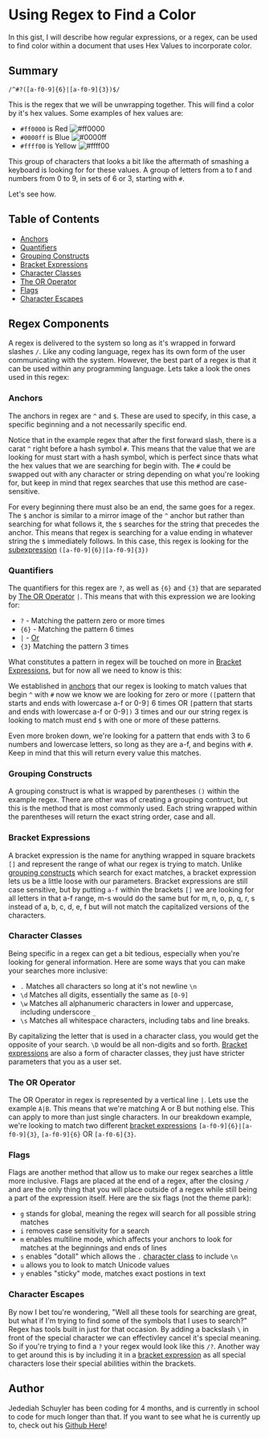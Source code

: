 # Using Regex to Find a Color

In this gist, I will describe how regular expressions, or a regex, can be used to find color within a document that uses Hex Values to incorporate color.

## Summary

`/^#?([a-f0-9]{6}|[a-f0-9]{3})$/`

This is the regex that we will be unwrapping together. This will find a color by it's hex values. Some examples of hex values are:  
- `#ff0000` is Red ![#ff0000](https://placehold.co/15x15/ff0000/ff0000.png)  
- `#0000ff` is Blue ![#0000ff](https://placehold.co/15x15/0000ff/0000ff.png)   
- `#ffff00` is Yellow ![#ffff00](https://placehold.co/15x15/ffff00/ffff00.png) 


This group of characters that looks a bit like the aftermath of smashing a keyboard is looking for for these values. A group of letters from a to f and numbers from 0 to 9, in sets of 6 or 3, starting with `#`. 

Let's see how.


## Table of Contents

- [Anchors](#anchors)
- [Quantifiers](#quantifiers)
- [Grouping Constructs](#grouping-constructs)
- [Bracket Expressions](#bracket-expressions)
- [Character Classes](#character-classes)
- [The OR Operator](#the-or-operator)
- [Flags](#flags)
- [Character Escapes](#character-escapes)

## Regex Components

A regex is delivered to the system so long as it's wrapped in forward slashes `/`. Like any coding language, regex has its own form of the user communicating with the system. However, the best part of a regex is that it can be used within any programming language. Lets take a look the ones used in this regex:

### Anchors

The anchors in regex are `^` and `$`. These are used to specify, in this case, a specific beginning and a not necessarily specific end.

Notice that in the example regex that after the first forward slash, there is a carat `^` right before a hash symbol `#`. This means that the value that we are looking for must start with a hash symbol, which is perfect since thats what the hex values that we are searching for begin with. The `#` could be swapped out with any character or string depending on what you're looking for, but keep in mind that regex searches that use this method are case-sensitive.

For every beginning there must also be an end, the same goes for a regex. The `$` anchor is similar to a mirror image of the `^` anchor but rather than searching for what follows it, the `$` searches for the string that precedes the anchor. This means that regex is searching for a value ending in whatever string the `$` immediately follows. In this case, this regex is looking for the [subexpression](#grouping-constructs) `([a-f0-9]{6}|[a-f0-9]{3})`

### Quantifiers

The quantifiers for this regex are `?`, as well as `{6}` and `{3}` that are separated by [The OR Operator](#the-or-operator) `|`. This means that with this expression we are looking for:  

- `?` - Matching the pattern zero or more times  
- `{6}` - Matching the pattern 6 times  
- `|` - [Or](#the-or-operator)  
- `{3}` Matching the pattern 3 times  

What constitutes a pattern in regex will be touched on more in [Bracket Expressions](#bracket-expressions), but for now all we need to know is this:  

We established in [anchors](#anchors) that our regex is looking to match values that begin `^` with `#` now we know we are looking for zero or more `([`pattern that starts and ends with lowercase a-f or 0-9`]` 6 times OR `[`pattern that starts and ends with lowercase a-f or 0-9`])` 3 times and our our string regex is looking to match must end `$` with one or more of these patterns.  

Even more broken down, we're looking for a pattern that ends with 3 to 6 numbers and lowercase letters, so long as they are a-f, and begins with `#`. Keep in mind that this will return every value this matches.

### Grouping Constructs

A grouping construct is what is wrapped by parentheses `()` within the example regex. There are other was of creating a grouping contruct, but this is the method that is most commonly used. Each string wrapped within the parentheses will return the exact string order, case and all. 

### Bracket Expressions

A bracket expression is the name for anything wrapped in square brackets `[]` and represent the range of what our regex is trying to match. Unlike [grouping constructs](#grouping-constructs) which search for exact matches, a bracket expression lets us be a little loose with our parameters. Bracket expressions are still case sensitive, but by putting `a-f` within the brackets `[]` we are looking for all letters in that a-f range, m-s would do the same but for m, n, o, p, q, r, s instead of a, b, c, d, e, f but will not match the capitalized versions of the characters. 

### Character Classes

Being specific in a regex can get a bit tedious, especially when you're looking for general information. Here are some ways that you can make your searches more inclusive:  

- `.` Matches all characters so long at it's not newline `\n`
- `\d` Matches all digits, essentially the same as `[0-9]`
- `\w` Matches all alphanumeric characters in lower and uppercase, including underscore `_`
- `\s` Matches all whitespace characters, including tabs and line breaks.

By capitalizing the letter that is used in a character class, you would get the opposite of your search. `\D` would be all non-digits and so forth. [Bracket expressions](#bracket-expressions) are also a form of character classes, they just have stricter parameters that you as a user set. 

### The OR Operator

The OR Operator in regex is represented by a vertical line `|`. Lets use the example `A|B`. This means that we're matching A or B but nothing else. This can apply to more than just single characters. In our breakdown example, we're looking to match two different [bracket expressions](#bracket-expressions) `[a-f0-9]{6}|[a-f0-9]{3}`, `[a-f0-9]{6}` OR `[a-f0-6]{3}`.

### Flags

Flags are another method that allow us to make our regex searches a little more inclusive. Flags are placed at the end of a regex, after the closing `/` and are the only thing that you will place outside of a regex while still being a part of the expression itself. Here are the six flags (not the theme park):  

- `g` stands for global, meaning the regex will search for all possible string matches  
- `i` removes case sensitivity for a search  
- `m` enables multiline mode, which affects your anchors to look for matches at the beginnings and ends of lines  
- `s` enables "dotall" which allows the `.` [character class](#character-classes) to include `\n`  
- `u` allows you to look to match Unicode values
- `y` enables "sticky" mode, matches exact postions in text

### Character Escapes

By now I bet tou're wondering, "Well all these tools for searching are great, but what if I'm trying to find some of the symbols that I uses to search?" Regex has tools built in just for that occasion. By adding a backslash `\` in front of the special character we can effectivley cancel it's special meaning. So if you're trying to find a `?` your regex would look like this `/?`. Another way to get around this is by including it in a [bracket expression](#bracket-expressions) as all special characters lose their special abilities within the brackets.

## Author

Jedediah Schuyler has been coding for 4 months, and is currently in school to code for much longer than that. If you want to see what he is currently up to, check out his [Github Here](https://github.com/jschuyl)!
